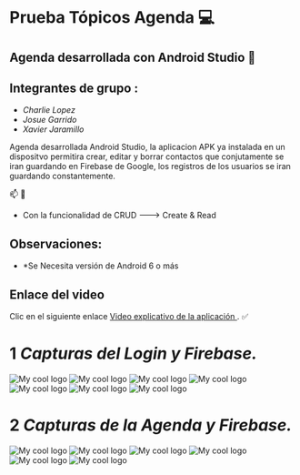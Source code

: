 # Prueba Tópicos Agenda :computer:

## Agenda desarrollada con Android Studio :iphone:

## Integrantes de grupo : 

* *Charlie Lopez*
* *Josue Garrido* 
* *Xavier Jaramillo*

Agenda desarrollada Android Studio, la aplicacion APK ya instalada en un dispositvo permitira crear, editar y borrar contactos que conjutamente se iran guardando en Firebase de Google, los registros de los usuarios se iran guardando constantemente.

:mailbox: :email:

* Con la funcionalidad de CRUD ---> Create & Read

## Observaciones:

* *Se Necesita versión de Android 6 o más

## Enlace del video
Clic en el siguiente enlace [Video explicativo de la aplicación ](https://youtu.be/X8uaVe6NBqA). :white_check_mark:


# 1 *Capturas del Login y Firebase.*

<img src="../master/Capturas App/1.png" alt="My cool logo"/>
<img src="../master/Capturas App/2.png" alt="My cool logo"/>
<img src="../master/Capturas App/3.png" alt="My cool logo"/>
<img src="../master/Capturas App/4.png" alt="My cool logo"/>
<img src="../master/Capturas App/5.png" alt="My cool logo"/>
<img src="../master/Capturas App/6.png" alt="My cool logo"/>
<img src="../master/Capturas App/7.png" alt="My cool logo"/>


# 2 *Capturas de la Agenda y Firebase.*
<img src="../master/Capturas App/8.png" alt="My cool logo"/>
<img src="../master/Capturas App/9.png" alt="My cool logo"/>
<img src="../master/Capturas App/10.png" alt="My cool logo"/>
<img src="../master/Capturas App/11.png" alt="My cool logo"/>
<img src="../master/Capturas App/12.png" alt="My cool logo"/>
<img src="../master/Capturas App/13.png" alt="My cool logo"/>



